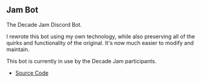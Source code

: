 ## Jam Bot

The Decade Jam Discord Bot.

I rewrote this bot using my own technology, while also preserving all of the quirks and functionality of the original. It's now much easier to modify and maintain.

This bot is currently in use by the Decade Jam participants.

* [Source Code](https://github.com/Ratstail91/Jam-Bot)